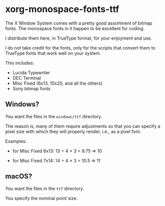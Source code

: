 # xorg-monospace-fonts-ttf

The X Window System comes with a pretty good assortment of bitmap
fonts.  The monospace fonts in it happen to be excellent for coding.

I distribute them here, in TrueType format, for your enjoyment and
use.

I do not take credit for the fonts, only for the scripts that convert
them to TrueType fonts that work well on your system.

This includes:

-   Lucida Typewriter
-   DEC Terminal
-   Misc Fixed (6x13, 10x20, and all the others)
-   Sony bitmap fonts

## Windows?

You want the files in the `windows/ttf` directory.

The reason is, many of them require adjustments so that you can
specify a pixel size with which they will properly render, i.e.,
as a pixel font.

Examples:

-   for Misc Fixed 6x13: 13 ÷ 4 × 3 = 9.75 => 10

-   for Misc Fixed 7x14: 14 ÷ 4 × 3 = 10.5 => 11

## macOS?

You want the files in the `ttf` directory.

You specify the nominal point size.
